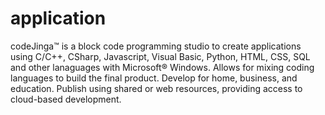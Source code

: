 # application
codeJinga™ is a block code programming studio to create applications using C/C++, CSharp, Javascript, Visual Basic, Python, HTML, CSS, SQL and other lanaguages with Microsoft® Windows. Allows for mixing coding languages to build the final product. Develop for home, business, and education. Publish using shared or web resources, providing access to cloud-based development.
